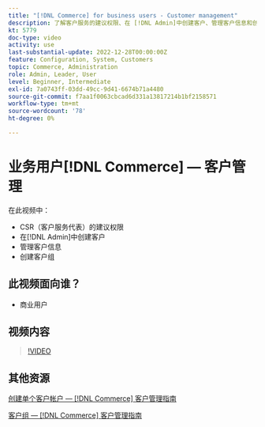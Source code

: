 ```yaml
---
title: "[!DNL Commerce] for business users - Customer management"
description: 了解客户服务的建议权限、在 [!DNL Admin]中创建客户、管理客户信息和创建客户组。
kt: 5779
doc-type: video
activity: use
last-substantial-update: 2022-12-28T00:00:00Z
feature: Configuration, System, Customers
topic: Commerce, Administration
role: Admin, Leader, User
level: Beginner, Intermediate
exl-id: 7a0743ff-03dd-49cc-9d41-6674b71a4480
source-git-commit: f7aa1f0063cbcad6d331a13817214b1bf2158571
workflow-type: tm+mt
source-wordcount: '78'
ht-degree: 0%

---
```


# 业务用户[!DNL Commerce] — 客户管理

在此视频中：

- CSR（客户服务代表）的建议权限
- 在[!DNL Admin]中创建客户
- 管理客户信息
- 创建客户组

## 此视频面向谁？

- 商业用户

## 视频内容

>[!VIDEO](https://video.tv.adobe.com/v/330193?quality=12&learn=on&captions=chi_hans)

## 其他资源

[创建单个客户帐户 —  [!DNL Commerce] 客户管理指南](https://experienceleague.adobe.com/docs/commerce-admin/customers/customer-accounts/account-create.html?lang=zh-Hans)

[客户组 —  [!DNL Commerce] 客户管理指南](https://experienceleague.adobe.com/docs/commerce-admin/customers/customers-menu/customer-groups.html?lang=zh-Hans)
